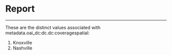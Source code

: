 # Report
---
These are the distinct values associated with metadata.oai_dc:dc.dc:coveragespatial:

1. Knoxville
2. Nashville

